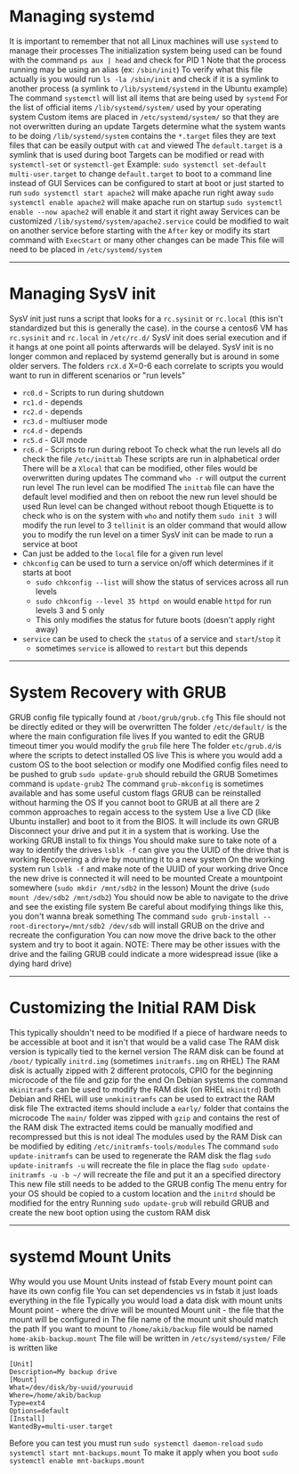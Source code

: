 # Managing systemd
It is important to remember that not all Linux machines will use `systemd` to manage their processes
The initialization system being used can be found with the command `ps aux | head` and check for PID 1
    Note that the process running may be using an alias (ex: `/sbin/init`)
    To verify what this file actually is you would run `ls -la /sbin/init` and check if it is a symlink to another process (a symlink to `/lib/systemd/systemd` in the Ubuntu example)
The command `systemctl` will list all items that are being used by `systemd`
For the list of official items `/lib/systemd/system/` used by your operating system
Custom items are placed in `/etc/systemd/system/` so that they are not overwritten during an update
Targets determine what the system wants to be doing
    `/lib/systemd/system` contains the `*.target` files
    they are text files that can be easily output with `cat` and viewed
    The `default.target` is a symlink that is used during boot
    Targets can be modified or read with `systemctl-set` or `systemctl-get`
        Example: `sudo systemctl set-default multi-user.target` to change `default.target` to boot to a command line instead of GUI
Services can be configured to start at boot or just started to run
    `sudo systemctl start apache2` will make apache run right away
    `sudo systemctl enable apache2` will make apache run on startup
    `sudo systemctl enable --now apache2` will enable it and start it right away
Services can be customized
    `/lib/systemd/system/apache2.service` could be modified to wait on another service before starting with the `After` key or modify its start command with `ExecStart` or many other changes can be made
    This file will need to be placed in `/etc/systemd/system`

---
# Managing SysV init
SysV init just runs a script that looks for a `rc.sysinit` or `rc.local` (this isn't standardized but this 
is generally the case).
    in the course a centos6 VM has `rc.sysinit` and `rc.local` in `/etc/rc.d/`
SysV init does serial execution and if it hangs at one point all points afterwards will be delayed.
SysV init is no longer common and replaced by systemd generally but is around in some older servers.
The folders `rcX.d` X=0-6 each correlate to scripts you would want to run in different scenarios or "run levels"
- `rc0.d` - Scripts to run during shutdown
- `rc1.d` - depends 
- `rc2.d` - depends 
- `rc3.d` -  multiuser mode
- `rc4.d` - depends 
- `rc5.d` -  GUI mode
- `rc6.d` - Scripts to run during reboot
To check what the run levels all do check the file `/etc/inittab`
These scripts are run in alphabetical order
    There will be a `Xlocal` that can be modified, other files would be overwritten during updates
The command `who -r` will output the current run level
The run level can be modified
    The `inittab` file can have the default level modified and then on reboot the new run level should be used
    Run level can be changed without reboot though
        Etiquette is to check who is on the system with `who` and notify them
        `sudo init 3` will modify the run level to 3
        `tellinit` is an older command that would allow you to modify the run level on a timer
SysV init can be made to run a service at boot
- Can just be added to the `local` file for a given run level
- `chkconfig` can be used to turn a service on/off which determines if it starts at boot
    - `sudo chkconfig --list` will show the status of services across all run levels
    - `sudo chkconfig --level 35 httpd on` would enable `httpd` for run levels 3 and 5 only
    - This only modifies the status for future boots (doesn't apply right away)
- `service` can be used to check the `status` of a service and `start`/`stop` it
    - sometimes `service` is allowed to `restart` but this depends

---
# System Recovery with GRUB
GRUB config file typically found at `/boot/grub/grub.cfg`
    This file should not be directly edited or they will be overwritten
The folder `/etc/default/` is the where the main configuration file lives
    If you wanted to edit the GRUB timeout timer you would modify the `grub` file here
The folder `etc/grub.d/`is where the scripts to detect installed OS live
   This is where you would add a custom OS to the boot selection or modify one 
Modified config files need to be pushed to grub
    `sudo update-grub` should rebuild the GRUB
    Sometimes command is `update-grub2`
    The command `grub-mkconfig` is sometimes available and has some useful custom flags
GRUB can be reinstalled without harming the OS
If you cannot boot to GRUB at all there are 2 common approaches to regain access to the system
    Use a live CD (like Ubuntu installer) and boot to it from the BIOS. It will include its own GRUB
    Disconnect your drive and put it in a system that is working. Use the working GRUB install to fix things
       You should make sure to take note of a way to identify the drives
       `lsblk -f` can give you the UUID of the drive that is working
Recovering a drive by mounting it to a new system
    On the working system run `lsblk -f` and make note of the UUID of your working drive
    Once the new drive is connected it will need to be mounted
        Create a mountpoint somewhere (`sudo mkdir /mnt/sdb2` in the lesson)
        Mount the drive (`sudo mount /dev/sdb2 /mnt/sdb2`)
    You should now be able to navigate to the drive and see the existing file system
        Be careful about modifying things like this, you don't wanna break something
    The command `sudo grub-install --root-directory=/mnt/sdb2 /dev/sdb` will install GRUB on the drive and recreate the configuration
    You can now move the drive back to the other system and try to boot it again.
        NOTE: There may be other issues with the drive and the failing GRUB could indicate a more widespread issue (like a dying hard drive)

---
# Customizing the Initial RAM Disk
This typically shouldn't need to be modified
    If a piece of hardware needs to be accessible at boot and it isn't that would be a valid case
The RAM disk version is typically tied to the kernel version
The RAM disk can be found at `/boot/` typically `initrd.img` (sometimes `initramfs.img` on RHEL)
    The RAM disk is actually zipped with 2 different protocols, CPIO for the beginning microcode of the file and gzip for the end
On Debian systems the command `mkinitramfs` can be used to modify the RAM disk (on RHEL `mkinitrd`)
Both Debian and RHEL will use `unmkinitramfs` can be used to extract the RAM disk file
    The extracted items should include a `early/` folder that contains the microcode 
    The `main/` folder was zipped with `gzip` and contains the rest of the RAM disk
The extracted items could be manually modified and recompressed but this is not ideal
The modules used by the RAM Disk can be modified by editing `/etc/initramfs-tools/modules`
The command `sudo update-initramfs` can be used to regenerate the RAM disk
    the flag `sudo update-initramfs -u` will recreate the file in place
    the flag `sudo update-initramfs -u -b ~/` will recreate the file and put it an a specified directory
This new file still needs to be added to the GRUB config
    The menu entry for your OS should be copied to a custom location and the `initrd` should be modified for the entry
    Running `sudo update-grub` will rebuild GRUB and create the new boot option using the custom RAM disk

---
# systemd Mount Units
Why would you use Mount Units instead of fstab
    Every mount point can have its own config file
    You can set dependencies vs in fstab it just loads everything in the file
Typically you would load a data disk with mount units
Mount point - where the drive will be mounted
Mount unit - the file that the mount will be configured in
The file name of the mount unit should match the path
    If you want to mount to `/home/akib/backup` file would be named `home-akib-backup.mount`
The file will be written in `/etc/systemd/system/`
File is written like
```
[Unit]
Description=My backup drive
[Mount]
What=/dev/disk/by-uuid/youruuid
Where=/home/akib/backup
Type=ext4
Options=default
[Install]
WantedBy=multi-user.target
```
Before you can test you must run
    `sudo systemctl daemon-reload`
    `sudo systemctl start mnt-backups.mount`
To make it apply when you boot
    `sudo systemctl enable mnt-backups.mount`
